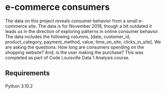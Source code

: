 <h1> e-commerce consumers </h1>
<p>The data on this project reveals consumer behavior from a small e-commerce site. The data is for November 2018, though a bit outdated it leads us in the direction of exploring patterns in online consumer behavior. The data includes the following columns, [date, customer_id, product_category, payment_method, value, time_on_site, clicks_in_site]. We are asking the questions: How long are consumers spending on the shopping website? And, is the user making the purchase? This was completed as part of Code Louisville Data 1 Analysis course.</p>

<h2> <p>Requirements <p> </h2>
<p> Python 3.10.2
